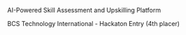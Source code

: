AI-Powered Skill Assessment and Upskilling Platform

BCS Technology International - Hackaton Entry 
(4th placer)
